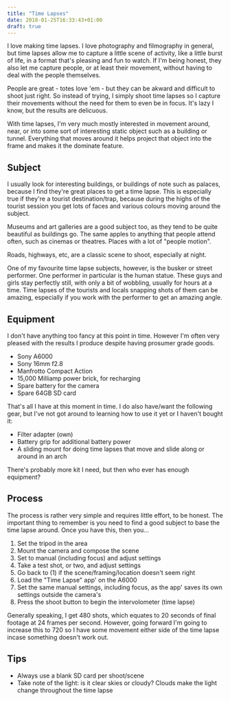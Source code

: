 ```yaml
---
title: "Time Lapses"
date: 2018-01-25T16:33:43+01:00
draft: true
---
```


I love making time lapses. I love photography and filmography in general, but time lapses allow
me to capture a little scene of activity, like a little burst of life, in a
format that's pleasing and fun to watch. If I'm being honest, they also let me capture
people, or at least their movement, without having to deal with the people themselves. 

People are great - totes love 'em - but they can be akward and difficult to shoot just right. So instead of trying, I simply shoot time lapses so I capture their movements without the need for them to even be in focus. It's lazy I know, but the results are delicuous. 

With time lapses, I'm very much mostly interested in movement around, near, or
into some sort of interesting static object such as a building or tunnel. Everything that moves around it helps project that object into the frame and makes it the dominate feature.

## Subject
I usually look for interesting buildings, or buildings of note such as palaces, because I find they're great places to
get a time lapse. This is especially true if they're a tourist destination/trap, because during the highs of the tourist session you get lots of faces and various colours moving around the subject.

Museums and art galleries are a good subject too, as they tend to be quite beautiful as buildings go. The same apples to anything that people attend often, such as cinemas or theatres. Places with a lot of "people motion".

Roads, highways, etc, are a classic scene to shoot, especially at night.

One of my favourite time lapse subjects, however, is the busker or street performer. One performer in particular is the human statue. These guys and girls stay perfectly still, with only a bit of wobbling, usually for hours at a time. Time lapses of the tourists and locals snapping shots of them can be amazing, especially if you work with the performer to get an amazing angle.

## Equipment
I don't have anything too fancy at this point in time. However I'm often very
pleased with the results I produce despite having prosumer grade goods.

- Sony A6000
- Sony 16mm f2.8
- Manfrotto Compact Action
- 15,000 Milliamp power brick, for recharging
- Spare battery for the camera
- Spare 64GB SD card

That's all I have at this moment in time. I do also have/want the following
gear, but I've not got around to learning how to use it yet or I haven't bought
it:

- Filter adapter (own)
- Battery grip for additional battery power
- A sliding mount for doing time lapses that move and slide along or around in
  an arch

There's probably more kit I need, but then who ever has enough equipment?

## Process
The process is rather very simple and requires little effort, to be honest. The
important thing to remember is you need to find a good subject to base the time
lapse around. Once you have this, then you...

1. Set the tripod in the area 
1. Mount the camera and compose the scene 
1. Set to manual (including focus) and adjust settings
1. Take a test shot, or two, and adjust settings
1. Go back to (1) if the scene/framing/location doesn't seem right
1. Load the "Time Lapse" app' on the A6000
1. Set the same manual settings, including focus, as the app' saves its own
   settings outside the camera's
1. Press the shoot button to begin the intervolometer (time lapse)

Generally speaking, I get 480 shots, which equates to 20 seconds of final
footage at 24 frames per second. However, going forward I'm going to increase
this to 720 so I have some movement either side of the time lapse incase
something doesn't work out.

## Tips
- Always use a blank SD card per shoot/scene
- Take note of the light: is it clear skies or cloudy? Clouds make the light
  change throughout the time lapse

